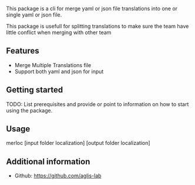 <!--
This README describes the package. If you publish this package to pub.dev,
this README's contents appear on the landing page for your package.

For information about how to write a good package README, see the guide for
[writing package pages](https://dart.dev/guides/libraries/writing-package-pages).

For general information about developing packages, see the Dart guide for
[creating packages](https://dart.dev/guides/libraries/create-library-packages)
and the Flutter guide for
[developing packages and plugins](https://flutter.dev/developing-packages).
-->

This package is a cli for merge yaml or json file translations into one or single yaml or json file.

This package is usefull for splitting translations to make sure the team have little conflict when merging with other team

## Features

- Merge Multiple Translations file
- Support both yaml and json for input

## Getting started

TODO: List prerequisites and provide or point to information on how to
start using the package.

## Usage

merloc [input folder localization] [output folder localization]

## Additional information

- Github: https://github.com/aglis-lab
